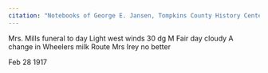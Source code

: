 ```yaml
---
citation: "Notebooks of George E. Jansen, Tompkins County History Center."
---
```

Mrs. Mills funeral to day Light west winds 30 dg M Fair day cloudy A change in Wheelers milk Route Mrs Irey no better

Feb 28 1917
